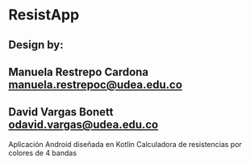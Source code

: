# ResistApp


## Design by: 
##           Manuela Restrepo Cardona manuela.restrepoc@udea.edu.co
##           David Vargas Bonett odavid.vargas@udea.edu.co

Aplicación Android diseñada en Kotlin
Calculadora de resistencias por colores de 4 bandas

